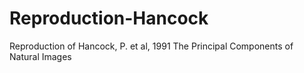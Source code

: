 # Reproduction-Hancock
Reproduction of Hancock, P. et al, 1991 The Principal Components of Natural Images
